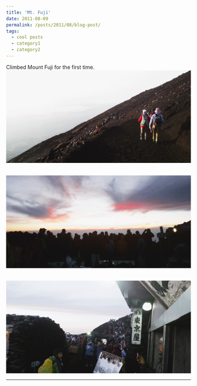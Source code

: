 ```yaml
---
title: 'Mt. Fuji'
date: 2011-08-09
permalink: /posts/2011/08/blog-post/
tags:
  - cool posts
  - category1
  - category2
---
```


Climbed Mount Fuji for the first time.<br/><img src='/images/2011080902.JPG'>

 <br/><img src='/images/2011080901.JPG'>
 
 <br/><img src='/images/2011080903.JPG'>
 
------
